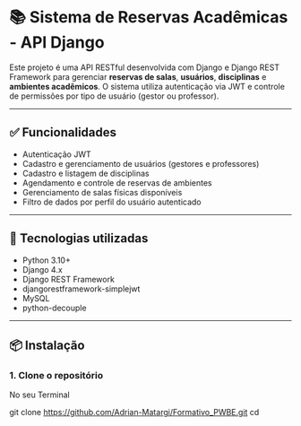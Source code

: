 # 📚 Sistema de Reservas Acadêmicas - API Django

Este projeto é uma API RESTful desenvolvida com Django e Django REST Framework para gerenciar **reservas de salas**, **usuários**, **disciplinas** e **ambientes acadêmicos**. 
O sistema utiliza autenticação via JWT e controle de permissões por tipo de usuário (gestor ou professor).

---

## ✅ Funcionalidades

- Autenticação JWT
- Cadastro e gerenciamento de usuários (gestores e professores)
- Cadastro e listagem de disciplinas
- Agendamento e controle de reservas de ambientes
- Gerenciamento de salas físicas disponíveis
- Filtro de dados por perfil do usuário autenticado

---

## 🚀 Tecnologias utilizadas

- Python 3.10+
- Django 4.x
- Django REST Framework
- djangorestframework-simplejwt
- MySQL
- python-decouple

---

## 📦 Instalação

### 1. Clone o repositório

No seu Terminal

git clone https://github.com/Adrian-Matargi/Formativo_PWBE.git
cd 
